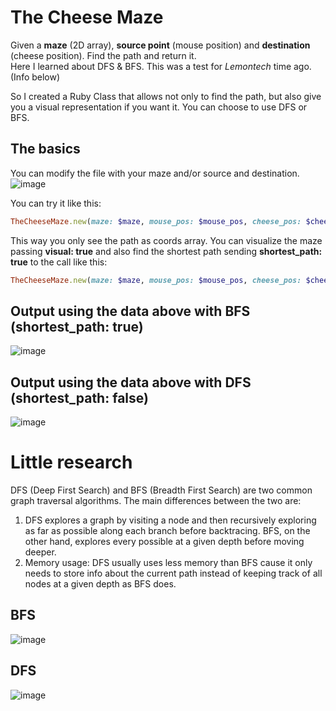 # The Cheese Maze
Given a **maze** (2D array), **source point** (mouse position) and **destination** (cheese position). Find the path and return it.  
Here I learned about DFS & BFS. This was a test for *Lemontech* time ago. (Info below)

So I created a Ruby Class that allows not only to find the path, but also give you a visual representation if you want it. You can choose to use DFS or BFS.

## The basics
You can modify the file with your maze and/or source and destination.
![image](https://user-images.githubusercontent.com/50880563/224426328-31f7632b-404d-44fd-8b3b-167ec8f4d8cf.png)

You can try it like this:  
```ruby
TheCheeseMaze.new(maze: $maze, mouse_pos: $mouse_pos, cheese_pos: $cheese_pos).solve
```
This way you only see the path as coords array. You can visualize the maze passing **visual: true** and also find the shortest path sending **shortest_path: true** to the call like this:
```ruby
TheCheeseMaze.new(maze: $maze, mouse_pos: $mouse_pos, cheese_pos: $cheese_pos).solve(shortest_path: true, visual: true)
```
## Output using the data above with BFS (shortest_path: true)
![image](https://user-images.githubusercontent.com/50880563/224427703-e2d26237-ae54-4f22-9cd7-b46b05696c17.png)

## Output using the data above with DFS (shortest_path: false)
![image](https://user-images.githubusercontent.com/50880563/224427822-35475ed2-eddd-4d9c-b7b8-e34940ec3278.png)

# Little research
DFS (Deep First Search) and BFS (Breadth First Search) are two common graph traversal algorithms. The main differences between the two are:
1. DFS explores a graph by visiting a node and then recursively exploring as far as possible along each branch before backtracing. BFS, on the other hand, explores every possible at a given depth before moving deeper.
2. Memory usage: DFS usually uses less memory than BFS cause it only needs to store info about the current path instead of keeping track of all nodes at a given depth as BFS does.

## BFS
![image](https://user-images.githubusercontent.com/50880563/224425477-8bf63a56-7f57-4740-94cd-937ca24fc9d6.png)

  
## DFS
![image](https://user-images.githubusercontent.com/50880563/224425520-0a3b0643-4c68-4814-afc2-33bc19794b13.png)
